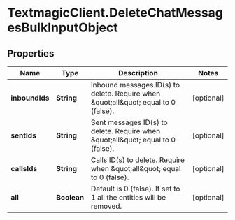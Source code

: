 # TextmagicClient.DeleteChatMessagesBulkInputObject

## Properties
Name | Type | Description | Notes
------------ | ------------- | ------------- | -------------
**inboundIds** | **String** | Inbound messages ID(s) to delete. Require when \&quot;all\&quot; equal to 0 (false). | [optional] 
**sentIds** | **String** | Sent messages ID(s) to delete. Require when \&quot;all\&quot; equal to 0 (false). | [optional] 
**callsIds** | **String** | Calls ID(s) to delete. Require when \&quot;all\&quot; equal to 0 (false). | [optional] 
**all** | **Boolean** | Default is 0 (false). If set to 1 all the entities will be removed. | [optional] 


